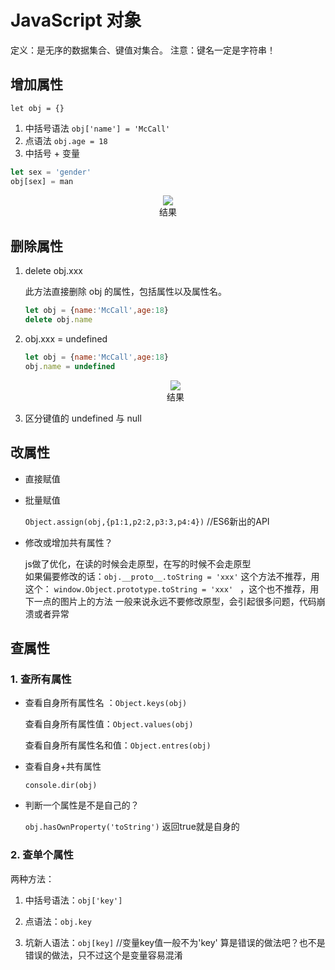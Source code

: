 # JavaScript 对象

定义：是无序的数据集合、键值对集合。
注意：键名一定是字符串！

## 增加属性

`let obj = {}`

1. 中括号语法
`obj['name'] = 'McCall'`
2. 点语法
`obj.age = 18`
3. 中括号 + 变量

```javascript
let sex = 'gender'
obj[sex] = man
```

<div align=center>
<img src='https://gitee.com/hellow2887/blogimage/raw/master/img/_GOQ%60K9S$YEJ~I%5B4KM5%7B%7B2J.png'/>
</div>

<center> 结果 </center>

## 删除属性

1. delete obj.xxx

    此方法直接删除 obj 的属性，包括属性以及属性名。

    ```javascript
    let obj = {name:'McCall',age:18}
    delete obj.name
    ```

2. obj.xxx = undefined

    ```javascript
    let obj = {name:'McCall',age:18}
    obj.name = undefined
    ```

    <div align=center>
    <img src='https://gitee.com/hellow2887/blogimage/raw/master/img/20201011125453.png'/>
    </div>
    <center> 结果 </center>

3. 区分键值的 undefined 与 null

## 改属性

- 直接赋值

- 批量赋值

  `Object.assign(obj,{p1:1,p2:2,p3:3,p4:4})`   //ES6新出的API

- 修改或增加共有属性？

  js做了优化，在读的时候会走原型，在写的时候不会走原型  
  如果偏要修改的话：`obj.__proto__.toString = 'xxx'`    这个方法不推荐，用这个： `window.Object.prototype.toString = 'xxx' `   ，这个也不推荐，用下一点的图片上的方法
  一般来说永远不要修改原型，会引起很多问题，代码崩溃或者异常

## 查属性

### 1. 查所有属性

- 查看自身所有属性名 ：`Object.keys(obj)`

  查看自身所有属性值：`Object.values(obj)`

  查看自身所有属性名和值：`Object.entres(obj)`

- 查看自身+共有属性  

  `console.dir(obj)`

- 判断一个属性是不是自己的？

  `obj.hasOwnProperty('toString')` 返回true就是自身的

### 2. 查单个属性

两种方法：

1. 中括号语法：`obj['key']`

2. 点语法：`obj.key`

3. 坑新人语法：`obj[key]` //变量key值一般不为'key'     算是错误的做法吧？也不是错误的做法，只不过这个是变量容易混淆

